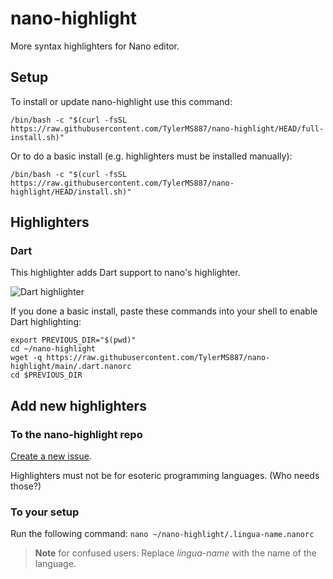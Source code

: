 # nano-highlight

More syntax highlighters for Nano editor.

## Setup

To install or update nano-highlight use this command:

```shell
/bin/bash -c "$(curl -fsSL https://raw.githubusercontent.com/TylerMS887/nano-highlight/HEAD/full-install.sh)"
```

Or to do a basic install (e.g. highlighters must be installed manually):

```shell
/bin/bash -c "$(curl -fsSL https://raw.githubusercontent.com/TylerMS887/nano-highlight/HEAD/install.sh)"
```

## Highlighters

### Dart

This highlighter adds Dart support to nano's highlighter.

![Dart highlighter](https://github.com/TylerMS887/nano-highlight/assets/115214762/36cfb212-6e79-4278-873a-bca8e1eb86cd)

If you done a basic install, paste these commands into your shell to enable Dart highlighting:

```shell
export PREVIOUS_DIR="$(pwd)"
cd ~/nano-highlight
wget -q https://raw.githubusercontent.com/TylerMS887/nano-highlight/main/.dart.nanorc
cd $PREVIOUS_DIR
```

## Add new highlighters

### To the nano-highlight repo

[Create a new issue](https://tinyurl.com/nano-highlight-new-lingua).

Highlighters must not be for esoteric programming languages. (Who needs those?)

### To your setup

Run the following command: `nano ~/nano-highlight/.lingua-name.nanorc`

> **Note** for confused users: Replace *lingua-name* with the name of the language.
